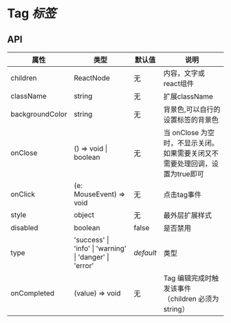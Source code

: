 # Tag *标签*

<example />

## API

| 属性 | 类型 | 默认值 | 说明 |
| --- | --- | --- | --- |
| children | ReactNode | 无 | 内容，文字或react组件 |
| className | string | 无 | 扩展className |
| backgroundColor | string | 无 | 背景色,可以自行的设置标签的背景色 |
| onClose | () => void \| boolean | 无 | 当 onClose 为空时，不显示关闭。如果需要关闭又不需要处理回调，设置为true即可 |
| onClick | (e: MouseEvent) => void | 无 | 点击tag事件 |
| style | object | 无 | 最外层扩展样式 |
| disabled | boolean | false | 是否禁用 | 
| type | 'success' \| 'info' \| 'warning' \| 'danger' \| 'error' | *default* |  类型 |
| onCompleted | (value) => void | 无 | Tag 编辑完成时触发该事件（children 必须为 string） |
